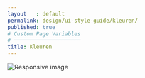```yaml
---
layout   : default
permalink: design/ui-style-guide/kleuren/
published: true
# Custom Page Variables
# ─────────────────────
title: Kleuren
---
```


<img src="{{ site.baseurl }}/assets/images/kleuren.png" class="styletile img-fluid" alt="Responsive image">